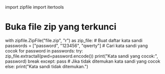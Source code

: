 
import zipfile
import itertools
# Buka file zip yang terkunci
with zipfile.ZipFile("file.zip", "r") as zip_file:
    # Buat daftar kata sandi
    passwords = ["password", "123456", "qwerty"]
    # Cari kata sandi yang cocok
    for password in passwords:
        try:
            zip_file.extractall(pwd=password.encode())
            print("Kata sandi yang cocok:", password)
            break
        except:
            pass
    # Jika tidak ditemukan kata sandi yang cocok
    else:
        print("Kata sandi tidak ditemukan.")
